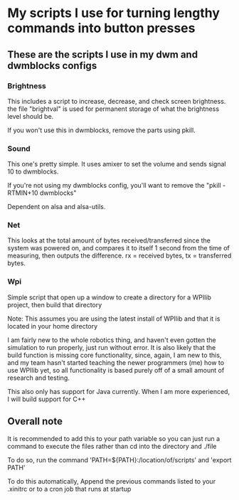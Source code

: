 # My scripts I use for turning lengthy commands into button presses

## These are the scripts I use in my dwm and dwmblocks configs

### Brightness

This includes a script to increase, decrease, and check screen brightness. the file "brightval" is used for permanent storage of what the brightness level should be.

If you won't use this in dwmblocks, remove the parts using pkill.

### Sound

This one's pretty simple. It uses amixer to set the volume and sends signal 10 to dwmblocks.

If you're not using my dwmblocks config, you'll want to remove the "pkill -RTMIN+10 dwmblocks"

Dependent on alsa and alsa-utils.

### Net

This looks at the total amount of bytes received/transferred since the system was powered on, and compares it to itself 1 second from the time of measuring, then outputs the difference. rx = received bytes, tx = transferred bytes.

### Wpi

Simple script that open up a window to create a directory for a WPIlib project, then build that directory

Note: This assumes you are using the latest install of WPIlib and that it is located in your home directory

I am fairly new to the whole robotics thing, and haven't even gotten the simulation to run properly, just run without error. It is also likely that the build function is missing core functionality, since, again, I am new to this, and my team hasn't started teaching the newer programmers (me) how to use WPIlib yet, so all functionality is based purely off of a small amount of research and testing.

This also only has support for Java currently. When I am more experienced, I will build support for C++

## Overall note

It is recommended to add this to your path variable so you can just run a command to execute the files rather than cd into the directory and ./file

To do so, run the command 'PATH=${PATH}:/location/of/scripts' and 'export PATH'

To do this automatically, Append the previous commands listed to your .xinitrc or to a cron job that runs at startup
